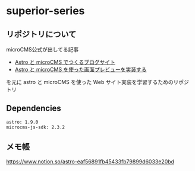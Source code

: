 # superior-series

## リポジトリについて
microCMS公式が出してる記事
- [Astro と microCMS でつくるブログサイト](https://blog.microcms.io/astro-microcms-introduction/)
- [Astro と microCMS を使った画面プレビューを実装する](https://blog.microcms.io/astro-preview/)

を元に astro と microCMS を使った Web サイト実装を学習するためのリポジトリ

## Dependencies
```
astro: 1.9.0
microcms-js-sdk: 2.3.2
```

## メモ帳
https://www.notion.so/astro-eaf56891fb45433fb79899d6033e20bd
